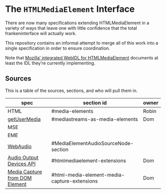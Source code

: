 # The `HTMLMediaElement` Interface

There are now many specifications extending HTMLMediaElement in a variety of ways that leave one with little confidence that the total frankeninterface will actually work.

This repository contains an informal attempt to merge all of this work into a single specification in order to ensure coordination.

Note that [Mozilla’ integrated WebIDL for HTMLMediaElement](http://dxr.mozilla.org/mozilla-central/source/dom/webidl/HTMLMediaElement.webidl) documents at least the IDL they’re currently implementing.

## Sources

This is a table of the sources, sections, and who will pull them in.

spec   | section id | owner
-------|------------|------
 HTML  |#media-elements|Robin
[getUserMedia](http://w3c.github.io/mediacapture-main/getusermedia.html)|#mediastreams-as-media-elements|Dom
MSE| |
EME| |
[WebAudio](http://webaudio.github.io/web-audio-api/)|#MediaElementAudioSourceNode-section|
[Audio Output Devices API](http://w3c.github.io/mediacapture-output/)|#htmlmediaelement-extensions|Dom
[Media Capture from DOM Element](https://w3c.github.io/mediacapture-fromelement)|#html-media-element-media-capture-extensions|Dom

